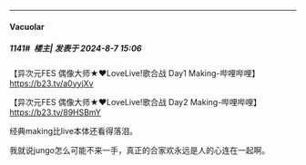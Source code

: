 ﻿
*****

####  Vacuolar  
##### 1141#         楼主| 发表于 2024-8-7 15:06

【异次元FES 偶像大师★♥LoveLive!歌合战 Day1 Making-哔哩哔哩】 https://b23.tv/a0yyjXv

【异次元FES 偶像大师★♥LoveLive!歌合战 Day2 Making-哔哩哔哩】 https://b23.tv/89HSBmY

经典making比live本体还看得落泪。

我就说jungo怎么可能不来一手，真正的合家欢永远是人的心连在一起啊。

